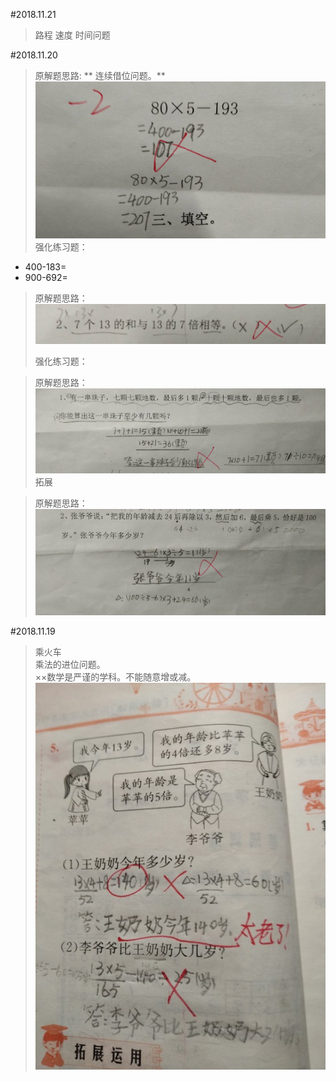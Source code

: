 #2018.11.21

> 路程 速度 时间问题

#2018.11.20

>原解题思路:
>** 连续借位问题。**
![](/assets/20181120.jpg)
> 强化练习题：
* 400-183=      
* 900-692=
> 原解题思路：
![](/assets/20181120_2.jpg)
>
>强化练习题：

> 原解题思路：
![](/assets/20181120_3.jpg)
>拓展

>原解题思路：
![](/assets/20181120_4.jpg)

#2018.11.19
> 乘火车  
> 乘法的进位问题。  
> ××数学是严谨的学科。不能随意增或减。  
> ![](/assets/IMG_1.jpg)



